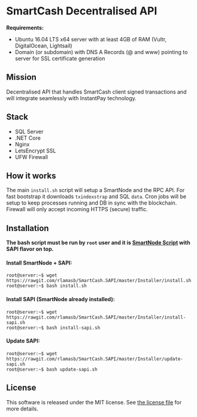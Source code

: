 SmartCash Decentralised API 
=============================

**Requirements:**
* Ubuntu 16.04 LTS x64 server with at least 4GB of RAM (Vultr, DigitalOcean, Lightsail)
* Domain (or subdomain) with DNS A Records (@ and www) pointing to server for SSL certificate generation

## Mission

Decentralised API that handles SmartCash client signed transactions and will integrate seamlessly with InstantPay technology.

## Stack

- SQL Server
- .NET Core
- Nginx
- LetsEncrypt SSL
- UFW Firewall

## How it works

The main `install.sh` script will setup a SmartNode and the RPC API. For fast bootstrap it downloads `txindexstrap` and SQL `data`. Cron jobs will be setup to keep processes running and DB in sync with the blockchain. Firewall will only accept incoming HTTPS (secure) traffic.

## Installation

**The bash script must be run by `root` user and it is [SmartNode Script](https://github.com/SmartCash/smartnode) with SAPI flavor on top.**

#### Install SmartNode + SAPI:

```console
root@server:~$ wget https://rawgit.com/rlamasb/SmartCash.SAPI/master/Installer/install.sh
root@server:~$ bash install.sh
```

#### Install SAPI (SmartNode already installed):

```console
root@server:~$ wget https://rawgit.com/rlamasb/SmartCash.SAPI/master/Installer/install-sapi.sh
root@server:~$ bash install-sapi.sh
```

#### Update SAPI:

```console
root@server:~$ wget https://rawgit.com/rlamasb/SmartCash.SAPI/master/Installer/update-sapi.sh
root@server:~$ bash update-sapi.sh
```

## License

This software is released under the MIT license. See [the license file](LICENSE) for more details.
